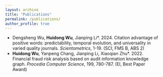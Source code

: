 ```yaml
---
layout: archive
title: "Publications"
permalink: /publications/
author_profile: true
---
```


- Dengsheng Wu, **Huidong Wu**, Jianping Li*. 2024. Citation advantage of positive words: predictability, temporal evolution, and universality in varied quality journals. *Scientometrics*, 1-19. (SCI, FMS B, ABS 2)
- **Huidong Wu**, Yanpeng Chang, Jianping Li, Xiaoqian Zhu*. 2022. Financial fraud risk analysis based on audit information knowledge graph. *Procedia Computer Science*, 199, 780-787. (EI, Best Paper Award)
